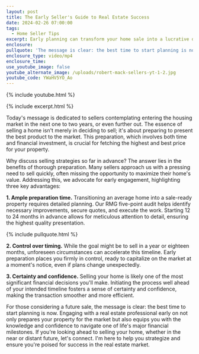 ```yaml
---
layout: post
title: The Early Seller's Guide to Real Estate Success
date: 2024-02-26 07:00:00
tags:
  - Home Seller Tips
excerpt: Early planning can transform your home sale into a lucrative deal.
enclosure:
pullquote: 'The message is clear: the best time to start planning is now.'
enclosure_type: video/mp4
enclosure_time:
use_youtube_image: false
youtube_alternate_image: /uploads/robert-mack-sellers-yt-1-2.jpg
youtube_code: YWaHV5YO_Ao
---
```

{% include youtube.html %}

{% include excerpt.html %}

Today's message is dedicated to sellers contemplating entering the housing market in the next one to two years, or even further out. The essence of selling a home isn't merely in deciding to sell; it's about preparing to present the best product to the market. This preparation, which involves both time and financial investment, is crucial for fetching the highest and best price for your property.

Why discuss selling strategies so far in advance? The answer lies in the benefits of thorough preparation. Many sellers approach us with a pressing need to sell quickly, often missing the opportunity to maximize their home's value. Addressing this, we advocate for early engagement, highlighting three key advantages:

**1\. Ample preparation time.** Transitioning an average home into a sale-ready property requires detailed planning. Our RMG five-point audit helps identify necessary improvements, secure quotes, and execute the work. Starting 12 to 24 months in advance allows for meticulous attention to detail, ensuring the highest quality presentation.

{% include pullquote.html %}

**2\. Control over timing.** While the goal might be to sell in a year or eighteen months, unforeseen circumstances can accelerate this timeline. Early preparation places you firmly in control, ready to capitalize on the market at a moment's notice, even if plans change unexpectedly.

**3\. Certainty and confidence.** Selling your home is likely one of the most significant financial decisions you'll make. Initiating the process well ahead of your intended timeline fosters a sense of certainty and confidence, making the transaction smoother and more efficient.

For those considering a future sale, the message is clear: the best time to start planning is now. Engaging with a real estate professional early on not only prepares your property for the market but also equips you with the knowledge and confidence to navigate one of life's major financial milestones. If you're looking ahead to selling your home, whether in the near or distant future, let's connect. I'm here to help you strategize and ensure you're poised for success in the real estate market.